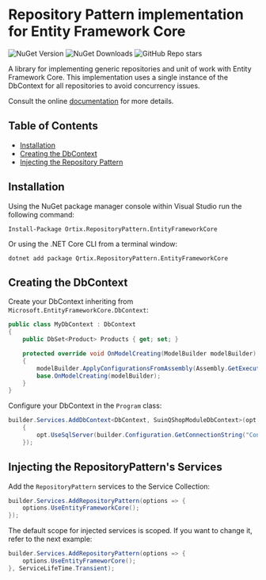 # Repository Pattern implementation for Entity Framework Core

![NuGet Version](https://img.shields.io/nuget/v/Qrtix.RepositoryPattern.EntityFrameworkCore?style=flat&logo=nuget)
![NuGet Downloads](https://img.shields.io/nuget/dt/Qrtix.RepositoryPattern.EntityFrameworkCore?style=flat&logo=nuget)
![GitHub Repo stars](https://img.shields.io/github/stars/Q-rtix/RepositoryPattern?style=flat&logo=github)

A library for implementing generic repositories and unit of work with Entity Framework Core.
This implementation uses a single instance of the DbContext for all repositories to avoid concurrency issues.

Consult the online [documentation](https://q-rtix.github.io/EFCore/) for more details.

## Table of Contents

- [Installation](#installation)
- [Creating the DbContext](#creating-the-dbcontext)
- [Injecting the Repository Pattern](#injecting-the-repositorypatterns-services)

## Installation

Using the NuGet package manager console within Visual Studio run the following command:

```
Install-Package Ortix.RepositoryPattern.EntityFrameworkCore
```

Or using the .NET Core CLI from a terminal window:

```
dotnet add package Qrtix.RepositoryPattern.EntityFrameworkCore
```

## Creating the DbContext

Create your DbContext inheriting from `Microsoft.EntityFrameworkCore.DbContext`:

```csharp
public class MyDbContext : DbContext
{
    public DbSet<Product> Products { get; set; }  

    protected override void OnModelCreating(ModelBuilder modelBuilder)
	{
		modelBuilder.ApplyConfigurationsFromAssembly(Assembly.GetExecutingAssembly());
		base.OnModelCreating(modelBuilder);
	}
}
```

Configure your DbContext in the `Program` class:

```csharp
builder.Services.AddDbContext<DbContext, SuinQShopModuleDbContext>(opt =>
    {
        opt.UseSqlServer(builder.Configuration.GetConnectionString("ConnectionString"));
    });
```

## Injecting the RepositoryPattern's Services

Add the `RepositoryPattern` services to the Service Collection:


```csharp
builder.Services.AddRepositoryPattern(options => {
    options.UseEntityFrameworkCore();
});
```

The default scope for injected services is scoped. If you want to change it, refer to the next example:

```csharp
builder.Services.AddRepositoryPattern(options => {
    options.UseEntityFrameworCore();
}, ServiceLifeTime.Transient);
```